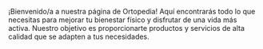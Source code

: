 ¡Bienvenido/a a nuestra página de Ortopedia! Aquí encontrarás todo lo que necesitas para mejorar tu bienestar físico y disfrutar de una vida más activa. Nuestro objetivo es proporcionarte productos y servicios de alta calidad que se adapten a tus necesidades.
